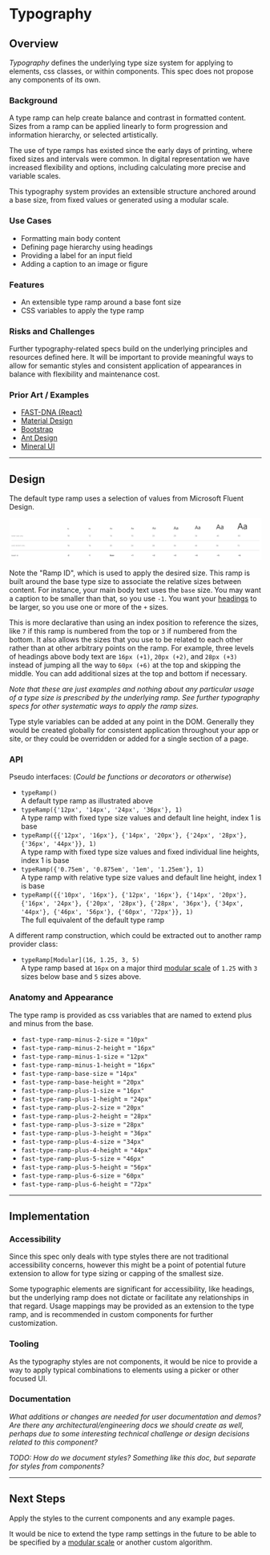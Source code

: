 # Typography

## Overview

*Typography* defines the underlying type size system for applying to elements, css classes, or within components. This spec does not propose any components of its own.

### Background

A type ramp can help create balance and contrast in formatted content. Sizes from a ramp can be applied linearly to form progression and information hierarchy, or selected artistically.

The use of type ramps has existed since the early days of printing, where fixed sizes and intervals were common. In digital representation we have increased flexibility and options, including calculating more precise and variable scales.

This typography system provides an extensible structure anchored around a base size, from fixed values or generated using a modular scale.

### Use Cases

- Formatting main body content
- Defining page hierarchy using headings
- Providing a label for an input field
- Adding a caption to an image or figure

### Features

- An extensible type ramp around a base font size
- CSS variables to apply the type ramp

### Risks and Challenges

Further typography-related specs build on the underlying principles and resources defined here. It will be important to provide meaningful ways to allow for semantic styles and consistent application of appearances in balance with flexibility and maintenance cost.

### Prior Art / Examples

- [FAST-DNA (React)](https://explore.fast.design/components/typography)
- [Material Design](https://material.io/design/typography/the-type-system.html)
- [Bootstrap](https://getbootstrap.com/docs/4.4/content/typography)
- [Ant Design](https://ant.design/components/typography)
- [Mineral UI](https://mineral-ui.netlify.com/typography)

---

## Design

The default type ramp uses a selection of values from Microsoft Fluent Design.

![](./images/type-ramp.png)

Note the "Ramp ID", which is used to apply the desired size. This ramp is built around the base type size to associate the relative sizes between content. For instance, your main body text uses the `base` size. You may want a caption to be smaller than that, so you use `-1`. You want your [headings](./headings.md) to be larger, so you use one or more of the `+` sizes.

This is more declarative than using an index position to reference the sizes, like `7` if this ramp is numbered from the top or `3` if numbered from the bottom. It also allows the sizes that you use to be related to each other rather than at other arbitrary points on the ramp. For example, three levels of headings above body text are `16px (+1)`, `20px (+2)`, and `28px (+3)` instead of jumping all the way to `60px (+6)` at the top and skipping the middle. You can add additional sizes at the top and bottom if necessary.

*Note that these are just examples and nothing about any particular usage of a type size is prescribed by the underlying ramp. See further typography specs for other systematic ways to apply the ramp sizes.*

Type style variables can be added at any point in the DOM. Generally they would be created globally for consistent application throughout your app or site, or they could be overridden or added for a single section of a page.

### API

Pseudo interfaces: (*Could be functions or decorators or otherwise*)

- `typeRamp()`  
A default type ramp as illustrated above
- `typeRamp({'12px', '14px', '24px', '36px'}, 1)`  
A type ramp with fixed type size values and default line height, index 1 is base
- `typeRamp({{'12px', '16px'}, {'14px', '20px'}, {'24px', '28px'}, {'36px', '44px'}}, 1)`  
A type ramp with fixed type size values and fixed individual line heights, index 1 is base
- `typeRamp({'0.75em', '0.875em', '1em', '1.25em'}, 1)`  
A type ramp with relative type size values and default line height, index 1 is base
- `typeRamp({{'10px', '16px'}, {'12px', '16px'}, {'14px', '20px'}, {'16px', '24px'}, {'20px', '28px'}, {'28px', '36px'}, {'34px', '44px'}, {'46px', '56px'}, {'60px', '72px'}}, 1)`  
The full equivalent of the default type ramp

A different ramp construction, which could be extracted out to another ramp provider class:

- `typeRamp[Modular](16, 1.25, 3, 5)`  
A type ramp based at `16px` on a major third [modular scale](https://type-scale.com/) of `1.25` with `3` sizes below base and `5` sizes above.

### Anatomy and Appearance

The type ramp is provided as css variables that are named to extend plus and minus from the base.

- `fast-type-ramp-minus-2-size` = `"10px"`
- `fast-type-ramp-minus-2-height` = `"16px"`
- `fast-type-ramp-minus-1-size` = `"12px"`
- `fast-type-ramp-minus-1-height` = `"16px"`
- `fast-type-ramp-base-size` = `"14px"`
- `fast-type-ramp-base-height` = `"20px"`
- `fast-type-ramp-plus-1-size` = `"16px"`
- `fast-type-ramp-plus-1-height` = `"24px"`
- `fast-type-ramp-plus-2-size` = `"20px"`
- `fast-type-ramp-plus-2-height` = `"28px"`
- `fast-type-ramp-plus-3-size` = `"28px"`
- `fast-type-ramp-plus-3-height` = `"36px"`
- `fast-type-ramp-plus-4-size` = `"34px"`
- `fast-type-ramp-plus-4-height` = `"44px"`
- `fast-type-ramp-plus-5-size` = `"46px"`
- `fast-type-ramp-plus-5-height` = `"56px"`
- `fast-type-ramp-plus-6-size` = `"60px"`
- `fast-type-ramp-plus-6-height` = `"72px"`

---

## Implementation

### Accessibility

Since this spec only deals with type styles there are not traditional accessibility concerns, however this might be a point of potential future extension to allow for type sizing or capping of the smallest size.

Some typographic elements are significant for accessibility, like headings, but the underlying ramp does not dictate or facilitate any relationships in that regard. Usage mappings may be provided as an extension to the type ramp, and is recommended in custom components for further customization. 

### Tooling

As the typography styles are not components, it would be nice to provide a way to apply typical combinations to elements using a picker or other focused UI.

### Documentation

*What additions or changes are needed for user documentation and demos? Are there any architectural/engineering docs we should create as well, perhaps due to some interesting technical challenge or design decisions related to this component?*

*TODO: How do we document styles? Something like this doc, but separate for styles from components?*

---

## Next Steps

Apply the styles to the current components and any example pages.

It would be nice to extend the type ramp settings in the future to be able to be specified by a [modular scale](https://type-scale.com/) or another custom algorithm.
